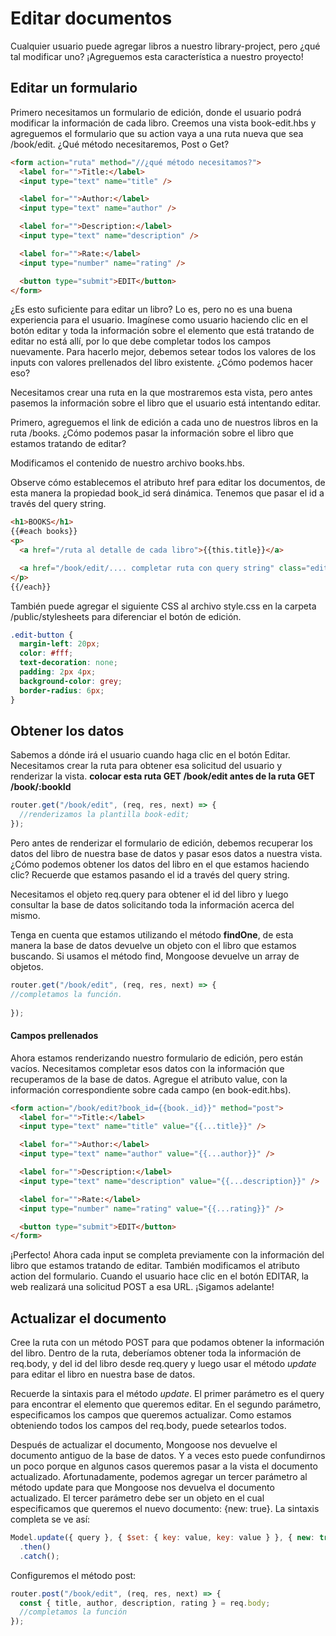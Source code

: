 # Editar documentos

Cualquier usuario puede agregar libros a nuestro library-project, pero ¿qué tal modificar uno? ¡Agreguemos esta característica a nuestro proyecto!

## Editar un formulario

Primero necesitamos un formulario de edición, donde el usuario podrá modificar la información de cada libro. Creemos una vista book-edit.hbs  y agreguemos el formulario que su action vaya a una ruta nueva que sea /book/edit. ¿Qué método necesitaremos, Post o Get?

```html
<form action="ruta" method="//¿qué método necesitamos?">
  <label for="">Title:</label>
  <input type="text" name="title" />

  <label for="">Author:</label>
  <input type="text" name="author" />

  <label for="">Description:</label>
  <input type="text" name="description" />

  <label for="">Rate:</label>
  <input type="number" name="rating" />

  <button type="submit">EDIT</button>
</form>
```

¿Es esto suficiente para editar un libro? Lo es, pero no es una buena experiencia para el usuario. Imagínese como usuario haciendo clic en el botón editar y toda la información sobre el elemento que está tratando de editar no está allí, por lo que debe completar todos los campos nuevamente.
Para hacerlo mejor, debemos setear todos los valores de los inputs con valores prellenados del libro existente. ¿Cómo podemos hacer eso?

Necesitamos crear una ruta en la que mostraremos esta vista, pero antes pasemos la información sobre el libro que el usuario está intentando editar.

Primero, agreguemos el link de edición a cada uno de nuestros libros en la ruta /books. ¿Cómo podemos pasar la información sobre el libro que estamos tratando de editar? 

Modificamos el contenido de nuestro archivo books.hbs.

Observe cómo establecemos el atributo href para editar los documentos, de esta manera la propiedad book_id será dinámica. Tenemos que pasar el id a través del query string.

```html
<h1>BOOKS</h1>
{{#each books}}
<p>
  <a href="/ruta al detalle de cada libro">{{this.title}}</a>

  <a href="/book/edit/.... completar ruta con query string" class="edit-button">EDIT</a>
</p>
{{/each}}
```

También puede agregar el siguiente CSS al archivo style.css en la carpeta /public/stylesheets para diferenciar el botón de edición.

```css
.edit-button {
  margin-left: 20px;
  color: #fff;
  text-decoration: none;
  padding: 2px 4px;
  background-color: grey;
  border-radius: 6px;
}
```

## Obtener los datos

Sabemos a dónde irá el usuario cuando haga clic en el botón Editar. Necesitamos crear la ruta para obtener esa solicitud del usuario y renderizar la vista.
**colocar esta ruta GET /book/edit antes de la ruta GET /book/:bookId**

```js
router.get("/book/edit", (req, res, next) => {
  //renderizamos la plantilla book-edit;
});
```

Pero antes de renderizar el formulario de edición, debemos recuperar los datos del libro de nuestra base de datos y pasar esos datos a nuestra vista. ¿Cómo podemos obtener los datos del libro en el que estamos haciendo clic? Recuerde que estamos pasando el id a través del query string. 

Necesitamos el objeto req.query para obtener el id del libro y luego consultar la base de datos solicitando toda la información acerca del mismo.

Tenga en cuenta que estamos utilizando el método **findOne**, de esta manera la base de datos devuelve un objeto con el libro que estamos buscando. Si usamos el método find, Mongoose devuelve un array de objetos.

```js
router.get("/book/edit", (req, res, next) => {
//completamos la función. 
  
});
```

#### Campos prellenados

Ahora estamos renderizando nuestro formulario de edición, pero están vacíos. Necesitamos completar esos datos con la información que recuperamos de la base de datos. Agregue el atributo value, con la información correspondiente sobre cada campo (en book-edit.hbs).

```html
<form action="/book/edit?book_id={{book._id}}" method="post">
  <label for="">Title:</label>
  <input type="text" name="title" value="{{...title}}" />

  <label for="">Author:</label>
  <input type="text" name="author" value="{{...author}}" />

  <label for="">Description:</label>
  <input type="text" name="description" value="{{...description}}" />

  <label for="">Rate:</label>
  <input type="number" name="rating" value="{{...rating}}" />

  <button type="submit">EDIT</button>
</form>
```

¡Perfecto! Ahora cada input se completa previamente con la información del libro que estamos tratando de editar. También modificamos el atributo action del formulario. Cuando el usuario hace clic en el botón EDITAR, la web realizará una solicitud POST a esa URL. ¡Sigamos adelante!

## Actualizar el documento

Cree la ruta con un método POST para que podamos obtener la información del libro. Dentro de la ruta, deberíamos obtener toda la información de req.body, y del id del libro desde req.query y luego usar el método _update_ para editar el libro en nuestra base de datos.

Recuerde la sintaxis para el método _update_. El primer parámetro es el query para encontrar el elemento que queremos editar. En el segundo parámetro, especificamos los campos que queremos actualizar. Como estamos obteniendo todos los campos del req.body, puede setearlos todos.

Después de actualizar el documento, Mongoose nos devuelve el documento antiguo de la base de datos. Y a veces esto puede confundirnos un poco porque en algunos casos queremos pasar a la vista el documento actualizado. Afortunadamente, podemos agregar un tercer parámetro al método update para que Mongoose nos devuelva el documento actualizado. El tercer parámetro debe ser un objeto en el cual especificamos que queremos el nuevo documento: {new: true}. La sintaxis completa se ve así:

```js
Model.update({ query }, { $set: { key: value, key: value } }, { new: true })
  .then()
  .catch();
```

Configuremos el método post:

```js
router.post("/book/edit", (req, res, next) => {
  const { title, author, description, rating } = req.body;
  //completamos la función
});
```

